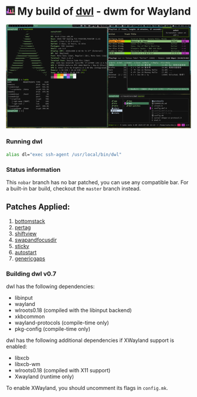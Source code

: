 # <img src="./misc/dwl-repo.png" width="24"/> My build of [dwl](https://codeberg.org/dwl/dwl) - dwm for Wayland


![](./misc/20250709_22h31m01s_grim.png)

### Running dwl
```sh
alias dl="exec ssh-agent /usr/local/bin/dwl"
```
### Status information
This `nobar` branch has no bar patched, you can use any compatible bar.
For a built-in bar build, checkout the `master` branch instead.

## Patches Applied:
1. [bottomstack](https://codeberg.org/dwl/dwl-patches/patches/bottomstack/bottomstack.patch)
2. [pertag](https://codeberg.org/dwl/dwl-patches/patches/pertag/pertag.patch)
3. [shiftview](https://codeberg.org/dwl/dwl-patches/patches/shiftview/shiftview.patch)
4. [swapandfocusdir](https://codeberg.org/dwl/dwl-patches/patches/swapandfocusdir/swapandfocusdir.patch)
5. [sticky](https://codeberg.org/dwl/dwl-patches/patches/sticky/sticky.patch)
6. [autostart](https://codeberg.org/dwl/dwl-patches/patches/autostart/autostart-0.7.patch)
7. [genericgaps](https://codeberg.org/dwl/dwl-patches/patches/genericgaps/genericgaps-0.7.patch)

### Building dwl v0.7
dwl has the following dependencies:
- libinput
- wayland
- wlroots0.18 (compiled with the libinput backend)
- xkbcommon
- wayland-protocols (compile-time only)
- pkg-config (compile-time only)

dwl has the following additional dependencies if XWayland support is enabled:
- libxcb
- libxcb-wm
- wlroots0.18 (compiled with X11 support)
- Xwayland (runtime only)

To enable XWayland, you should uncomment its flags in `config.mk`.
